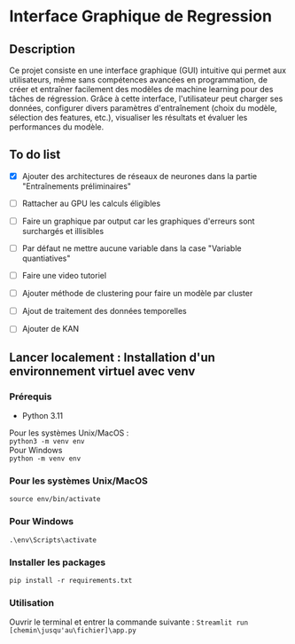 # Interface Graphique de Regression

## Description
Ce projet consiste en une interface graphique (GUI) intuitive qui permet aux utilisateurs, même sans compétences avancées en programmation, de créer et entraîner facilement des modèles de machine learning pour des tâches de régression. Grâce à cette interface, l'utilisateur peut charger ses données, configurer divers paramètres d'entraînement (choix du modèle, sélection des features, etc.), visualiser les résultats et évaluer les performances du modèle.

## To do list

- [x] Ajouter des architectures de réseaux de neurones dans la partie "Entraînements préliminaires"
- [ ] Rattacher au GPU les calculs éligibles 
- [ ] Faire un graphique par output car les graphiques d'erreurs sont surchargés et illisibles
- [ ] Par défaut ne mettre aucune variable dans la case "Variable quantiatives"
- [ ] Faire une video tutoriel
- [ ] Ajouter méthode de clustering pour faire un modèle par cluster
- [ ] Ajout de traitement des données temporelles
- [ ] Ajouter de KAN



## Lancer localement : Installation d'un environnement virtuel avec venv

### Prérequis
- Python 3.11 

Pour les systèmes Unix/MacOS :  
```python3 -m venv env```  
Pour Windows  
```python -m venv env```  

### Pour les systèmes Unix/MacOS
```source env/bin/activate```

### Pour Windows

```.\env\Scripts\activate```

### Installer les packages
```pip install -r requirements.txt```


### Utilisation 
Ouvrir le terminal et entrer la commande suivante :
```Streamlit run [chemin\jusqu'au\fichier]\app.py```
